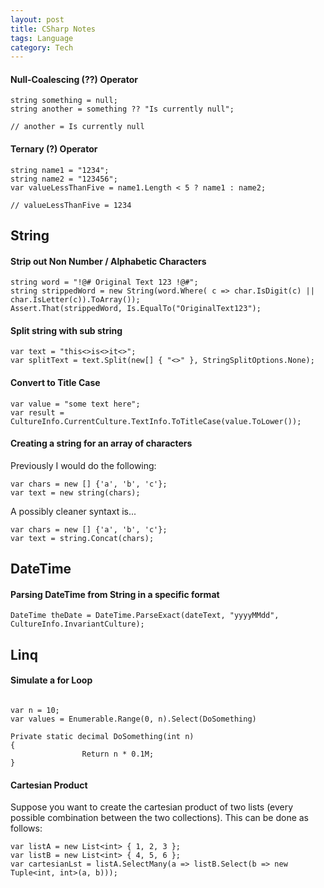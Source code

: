 ```yaml
---
layout: post
title: CSharp Notes
tags: Language
category: Tech
---
```


#### Null-Coalescing (??) Operator #### 

~~~
string something = null;
string another = something ?? "Is currently null";

// another = Is currently null
~~~

#### Ternary (?) Operator 

~~~
string name1 = "1234";
string name2 = "123456";
var valueLessThanFive = name1.Length < 5 ? name1 : name2;

// valueLessThanFive = 1234
~~~

## String

#### Strip out Non Number / Alphabetic Characters ####

~~~
string word = "!@# Original Text 123 !@#";
string strippedWord = new String(word.Where( c => char.IsDigit(c) || char.IsLetter(c)).ToArray());
Assert.That(strippedWord, Is.EqualTo("OriginalText123");
~~~

#### Split string with sub string ####

~~~
var text = "this<>is<>it<>";
var splitText = text.Split(new[] { "<>" }, StringSplitOptions.None);
~~~

#### Convert to Title Case ####

~~~
var value = "some text here";
var result = CultureInfo.CurrentCulture.TextInfo.ToTitleCase(value.ToLower());
~~~

#### Creating a string for an array of characters ####

Previously I would do the following:

~~~
var chars = new [] {'a', 'b', 'c'};
var text = new string(chars);
~~~

A possibly cleaner syntaxt is...

~~~
var chars = new [] {'a', 'b', 'c'};
var text = string.Concat(chars);
~~~

## DateTime

#### Parsing DateTime from String in a specific format ####

~~~
DateTime theDate = DateTime.ParseExact(dateText, "yyyyMMdd", CultureInfo.InvariantCulture);
~~~

## Linq

#### Simulate a for Loop ####

~~~

var n = 10;
var values = Enumerable.Range(0, n).Select(DoSomething)
 
Private static decimal DoSomething(int n)
{
                Return n * 0.1M;
}
~~~

#### Cartesian Product ####

Suppose you want to create the cartesian product of two lists (every possible combination between the two collections). This can be done as follows:

~~~
var listA = new List<int> { 1, 2, 3 };
var listB = new List<int> { 4, 5, 6 };
var cartesianLst = listA.SelectMany(a => listB.Select(b => new Tuple<int, int>(a, b)));
~~~
